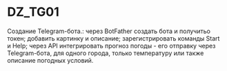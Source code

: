 # DZ_TG01
Создание Telegram-бота.: через BotFather создать бота и получитьо токен;  добавить картинку и описание; зарегистрировать команды Start и Help;  через API интегрировать прогноз погоды -  его отправку через Telegram-бота, для одного города,  только температуру или также описание погодных условий.

